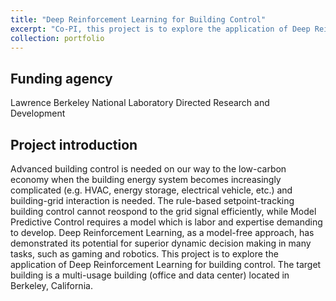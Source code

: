 ```yaml
---
title: "Deep Reinforcement Learning for Building Control"
excerpt: "Co-PI, this project is to explore the application of Deep Reinforcement Learning for Building Control<br/><img src='/images/portfolios/LDRD_DRL.png' width='600'>"
collection: portfolio
---
```


## Funding agency
Lawrence Berkeley National Laboratory Directed Research and Development 

## Project introduction
Advanced building control is needed on our way to the low-carbon economy when the building energy system becomes increasingly complicated (e.g. HVAC, energy storage, electrical vehicle, etc.) and building-grid interaction is needed. The rule-based setpoint-tracking building control cannot reospond to the grid signal efficiently, while Model Predictive Control requires a model which is labor and expertise demanding to develop. Deep Reinforcement Learning, as a model-free approach, has demonstrated its potential for superior dynamic decision making in many tasks, such as gaming and robotics. This project is to explore the application of Deep Reinforcement Learning for building control. The target building is a multi-usage building (office and data center) located in Berkeley, California.
